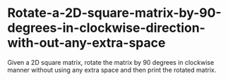 # Rotate-a-2D-square-matrix-by-90-degrees-in-clockwise-direction-with-out-any-extra-space
Given a 2D square matrix, rotate the matrix by 90 degrees in clockwise manner without using any extra space and then print the rotated matrix.

